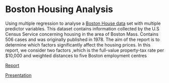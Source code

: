 # Boston Housing Analysis
Using multiple regression to analyse a [Boston House data](https://www.cs.toronto.edu/~delve/data/boston/bostonDetail.html) set with multiple predictor variables.
This dataset contains information collected by the U.S Census Service concerning housing in the area of Boston Mass.
Contains 506 cases and was originally published in 1978.
The aim of the report is to determine which factors significantly affect the housing prices.
In this report, we consider two factors ,which is the full-value property-tax rate per $10,000 and weighted distances to five Boston employment centres

[Report](https://github.com/abdullahsafi/Boston_Housing_Dataset_Analysis/blob/main/Boston_housing_data_analysis.pdf)

[Presentation](https://github.com/abdullahsafi/Boston_Housing_Dataset_Analysis/blob/main/Analysis/presentation/power.html)
